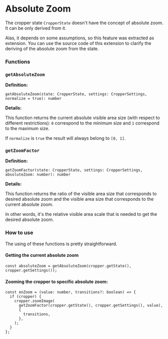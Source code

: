 #  Absolute Zoom

The cropper state `CropperState` doesn't have the concept of absolute zoom. 
It can be only derived from it.

Alas, it depends on some assumptions, so this feature was extracted as extension. 
You can use the source code of this extension to clarify the
deriving of the absolute zoom from the state.

### Functions

### `getAbsoluteZoom`

**Definition:**
````
getAbsoluteZoom(state: CropperState, settings: CropperSettings, normalize = true): number
````

**Details:**

This function returns the current absolute visible area size (with respect to different restrictions):
`0` correspond to the minimum size and `1` correspond to the maximum size.

If `normalize` is `true` the result will always belong to `[0, 1]`.

### `getZoomFactor`

**Definition:** 
````
getZoomFactor(state: CropperState, settings: CropperSettings, absoluteZoom: number): number
````

**Details:**

This function returns the ratio of the visible area size that corresponds to desired absolute zoom and the visible area size that corresponds to the current absolute zoom. 

In other words, it's the relative visible area scale that is needed to get
the desired absolute zoom.

### How to use

The using of these functions is pretty straightforward.

#### Getting the current absolute zoom

```tsx
const absoluteZoom = getAbsoluteZoom(cropper.getState(), cropper.getSettings());
```

#### Zooming the cropper to specific absolute zoom:

```tsx
const onZoom = (value: number, transitions?: boolean) => {
  if (cropper) {
    cropper.zoomImage(
      getZoomFactor(cropper.getState(), cropper.getSettings(), value),
      {
        transitions,
      },
    );
  }
};
```
